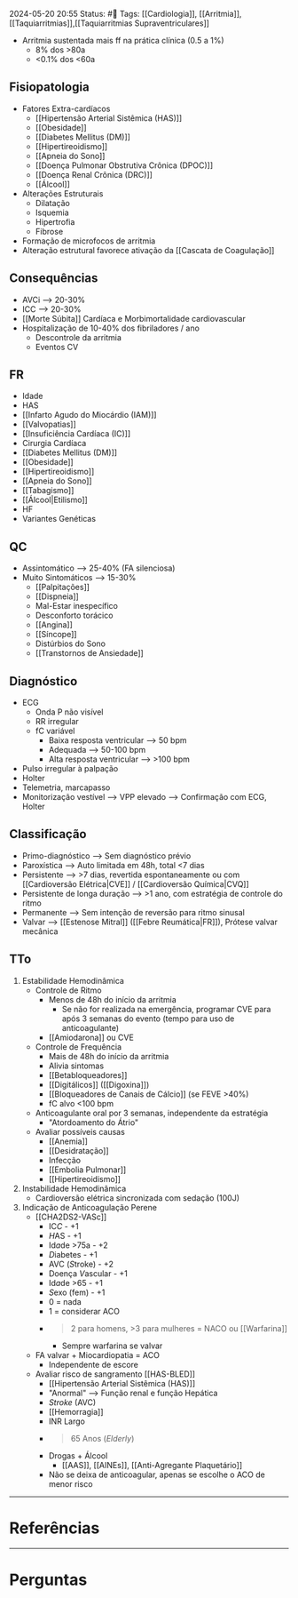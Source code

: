 2024-05-20 20:55
Status: #🌱 
Tags: [[Cardiologia]], [[Arritmia]], [[Taquiarritmias]],[[Taquiarritmias Supraventriculares]]
<br/>
- Arritmia sustentada mais ff na prática clínica (0.5 a 1%)
	- 8% dos >80a
	- <0.1% dos <60a
## Fisiopatologia
- Fatores Extra-cardíacos
	- [[Hipertensão Arterial Sistêmica (HAS)]]
	- [[Obesidade]]
	- [[Diabetes Mellitus (DM)]]
	- [[Hipertireoidismo]]
	- [[Apneia do Sono]]
	- [[Doença Pulmonar Obstrutiva Crônica (DPOC)]]
	- [[Doença Renal Crônica (DRC)]]
	- [[Álcool]]
- Alterações Estruturais
	- Dilatação
	- Isquemia
	- Hipertrofia
	- Fibrose
- Formação de microfocos de arritmia
- Alteração estrutural favorece ativação da [[Cascata de Coagulação]]
## Consequências
- AVCi --> 20-30%
- ICC --> 20-30%
- [[Morte Súbita]] Cardíaca e Morbimortalidade cardiovascular
- Hospitalização de 10-40% dos fibriladores / ano
	- Descontrole da arritmia
	- Eventos CV
## FR
- Idade
- HAS
- [[Infarto Agudo do Miocárdio (IAM)]]
- [[Valvopatias]]
- [[Insuficiência Cardíaca (IC)]]
- Cirurgia Cardíaca
- [[Diabetes Mellitus (DM)]]
- [[Obesidade]]
- [[Hipertireoidismo]]
- [[Apneia do Sono]]
- [[Tabagismo]]
- [[Álcool|Etilismo]]
- HF
- Variantes Genéticas
## QC
- Assintomático --> 25-40% (FA silenciosa)
- Muito Sintomáticos --> 15-30%
	- [[Palpitações]]
	- [[Dispneia]]
	- Mal-Estar inespecífico
	- Desconforto torácico
	- [[Angina]]
	- [[Síncope]]
	- Distúrbios do Sono
	- [[Transtornos de Ansiedade]]
## Diagnóstico
- ECG
	- Onda P não visível
	- RR irregular
	- fC variável
		- Baixa resposta ventricular --> 50 bpm
		- Adequada --> 50-100 bpm
		- Alta resposta ventricular --> >100 bpm
- Pulso irregular à palpação
- Holter
- Telemetria, marcapasso
- Monitorização vestível --> VPP elevado --> Confirmação com ECG, Holter
## Classificação
- Primo-diagnóstico --> Sem diagnóstico prévio
- Paroxística --> Auto limitada em 48h, total <7 dias
- Persistente --> >7 dias, revertida espontaneamente ou com [[Cardioversão Elétrica|CVE]] / [[Cardioversão Química|CVQ]]
- Persistente de longa duração --> >1 ano, com estratégia de controle do ritmo
- Permanente --> Sem intenção de reversão para ritmo sinusal
- Valvar --> [[Estenose Mitral]] ([[Febre Reumática|FR]]), Prótese valvar mecânica
## TTo
1. Estabilidade Hemodinâmica
	- Controle de Ritmo
		- Menos de 48h do início da arritmia
			- Se não for realizada na emergência, programar CVE para após 3 semanas do evento (tempo para uso de anticoagulante)
		- [[Amiodarona]] ou CVE
	- Controle de Frequência
		- Mais de 48h do início da arritmia
		- Alivia sintomas
		- [[Betabloqueadores]]
		- [[Digitálicos]] ([[Digoxina]])
		- [[Bloqueadores de Canais de Cálcio]] (se FEVE >40%)
		- fC alvo <100 bpm
	- Anticoagulante oral por 3 semanas, independente da estratégia
		- "Atordoamento do Átrio"
	- Avaliar possíveis causas
		- [[Anemia]]
		- [[Desidratação]]
		- Infecção
		- [[Embolia Pulmonar]]
		- [[Hipertireoidismo]]
2. Instabilidade Hemodinâmica
	- Cardioversão elétrica sincronizada com sedação (100J)
3. Indicação de Anticoagulação Perene
	- [[CHA2DS2-VASc]]
		- IC*C* - +1
		- *H*AS - +1
		- Id*a*de >75a - +2
		- *D*iabetes - +1
		- AVC (*S*troke) - +2
		- Doença *V*ascular - +1
		- Id*a*de >65 - +1
		- *S*exo (fem) - +1
		- 0 = nada
		- 1 = considerar ACO
		- >2 para homens, >3 para mulheres = NACO ou [[Warfarina]]
			- Sempre warfarina se valvar
	- FA valvar + Miocardiopatia = ACO
		- Independente de escore
	- Avaliar risco de sangramento [[HAS-BLED]]
		- [[Hipertensão Arterial Sistêmica (HAS)]]
		- "Anormal" --> Função renal e função Hepática
		- *Stroke* (AVC)
		- [[Hemorragia]]
		- INR Largo
		- >65 Anos (*Elderly*)
		- Drogas + Álcool
			- [[AAS]], [[AINEs]], [[Anti-Agregante Plaquetário]]
		- Não se deixa de anticoagular, apenas se escolhe o ACO de menor risco
____
# Referências
---
# Perguntas

